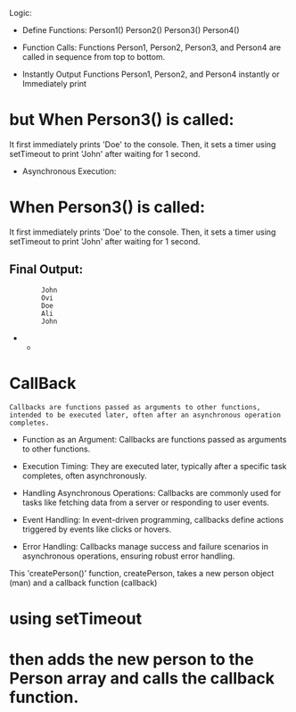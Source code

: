 
Logic:


* Define Functions:
Person1()
Person2()
Person3()
Person4()


* Function Calls:
Functions Person1, Person2, Person3, and Person4 are called in sequence from top to bottom.

* Instantly Output 
Functions Person1, Person2, and Person4 instantly or Immediately print 

 # but When Person3() is called:
It first immediately prints 'Doe' to the console.
Then, it sets a timer using setTimeout to print 'John' after waiting for 1 second.


* Asynchronous Execution:

 # When Person3() is called:
It first immediately prints 'Doe' to the console.
Then, it sets a timer using setTimeout to print 'John' after waiting for 1 second.
 ## Final Output:
            John
            Ovi
            Doe
            Ali
            John





* * 
 # CallBack 
    Callbacks are functions passed as arguments to other functions, intended to be executed later, often after an asynchronous operation completes.


   * Function as an Argument:
    Callbacks are functions passed as arguments to other functions.

   * Execution Timing:
    They are executed later, typically after a specific task completes, often asynchronously.

   * Handling Asynchronous Operations:
    Callbacks are commonly used for tasks like fetching data from a server or responding to user events.

   * Event Handling:
    In event-driven programming, callbacks define actions triggered by events like clicks or hovers.

   * Error Handling:
    Callbacks manage success and failure scenarios in asynchronous operations, ensuring robust error handling.




<!-- * Callback Function 
****************************** -->

This 'createPerson()' function, createPerson, takes a new person object (man) and a callback function (callback)
  # using setTimeout
  # then adds the new person to the Person array and calls the callback function.
